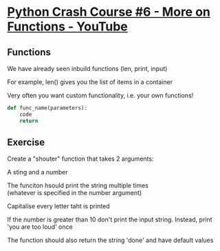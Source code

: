 # [Python Crash Course #6 - More on Functions - YouTube](https://youtu.be/_6YVDU0ny58?list=PL4cUxeGkcC9goeb7U1FXFdNszWetCmhfB "Python Crash Course #6 - More on Functions - YouTube")

## Functions

We have already seen inbuild functions (len, print, input)

For example, len() gives you the list of items in a container

Very often you want custom functionality, i.e. your own functions!

```py
def func_name(parameters):
    code
    return
```

## Exercise

Create a "shouter" function that takes 2 arguments:

A sting and a number

The funciton hsould print the string multiple times  
(whatever is specified in the number argument)

Capitalise every letter taht is printed

If the number is greater than 10 don't print the input string. Instead, print 'you are too loud' once

The function should also return the string 'done' and have default values
